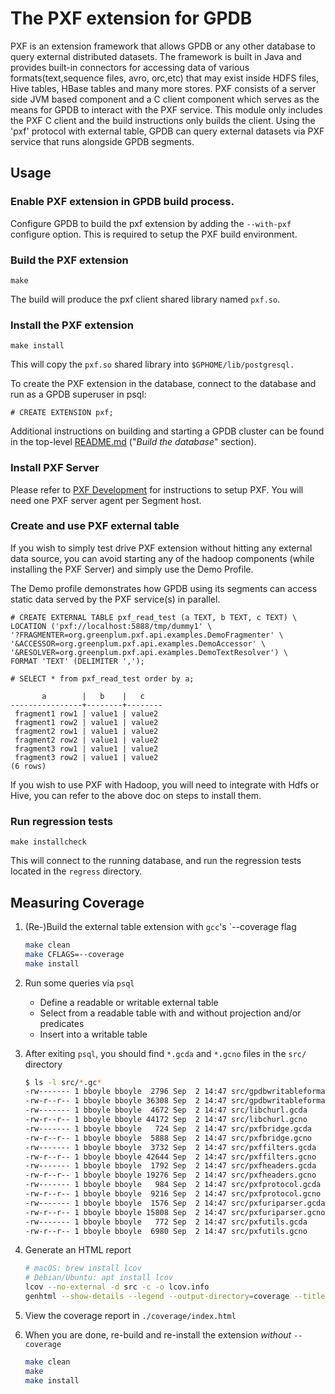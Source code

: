 # The PXF extension for GPDB

PXF is an extension framework that allows GPDB or any other database to query external distributed datasets. The framework is built in Java and provides built-in connectors for accessing data of various formats(text,sequence files, avro, orc,etc) that may exist inside HDFS files, Hive tables, HBase tables and many more stores.
PXF consists of a server side JVM based component and a C client component which serves as the means for GPDB to interact with the PXF service.
This module only includes the PXF C client and the build instructions only builds the client.
Using the 'pxf' protocol with external table, GPDB can query external datasets via PXF service that runs alongside GPDB segments.

## Usage

### Enable PXF extension in GPDB build process.

Configure GPDB to build the pxf extension by adding the `--with-pxf`
configure option. This is required to setup the PXF build environment.

### Build the PXF extension

```
make
```

The build will produce the pxf client shared library named `pxf.so`.
 
### Install the PXF extension
```
make install
```
 
This will copy the `pxf.so` shared library into `$GPHOME/lib/postgresql.`


To create the PXF extension in the database, connect to the database and run as a GPDB superuser in psql:
```
# CREATE EXTENSION pxf;
```

Additional instructions on building and starting a GPDB cluster can be
found in the top-level [README.md](../../../README.md) ("_Build the
database_" section).


### Install PXF Server
Please refer to [PXF Development](https://github.com/greenplum-db/pxf/blob/main/README.md) for instructions to setup PXF.
You will need one PXF server agent per Segment host.

### Create and use PXF external table
If you wish to simply test drive PXF extension without hitting any external data source, you can avoid starting any of the hadoop components (while installing the PXF Server) and simply use the Demo Profile.

The Demo profile demonstrates how GPDB using its segments can access static data served by the PXF service(s) in parallel.
```
# CREATE EXTERNAL TABLE pxf_read_test (a TEXT, b TEXT, c TEXT) \
LOCATION ('pxf://localhost:5888/tmp/dummy1' \
'?FRAGMENTER=org.greenplum.pxf.api.examples.DemoFragmenter' \
'&ACCESSOR=org.greenplum.pxf.api.examples.DemoAccessor' \
'&RESOLVER=org.greenplum.pxf.api.examples.DemoTextResolver') \
FORMAT 'TEXT' (DELIMITER ',');
```


```
# SELECT * from pxf_read_test order by a;

       a        |   b    |   c
----------------+--------+--------
 fragment1 row1 | value1 | value2
 fragment1 row2 | value1 | value2
 fragment2 row1 | value1 | value2
 fragment2 row2 | value1 | value2
 fragment3 row1 | value1 | value2
 fragment3 row2 | value1 | value2
(6 rows)
```


If you wish to use PXF with Hadoop, you will need to integrate with Hdfs or Hive, you can refer to the above doc on steps to install them.



### Run regression tests

```
make installcheck
```

This will connect to the running database, and run the regression
tests located in the `regress` directory.

## Measuring Coverage

1. (Re-)Build the external table extension with `gcc`'s `--coverage flag

    ```bash
    make clean
    make CFLAGS=--coverage
    make install
    ```

2. Run some queries via `psql`
    - Define a readable or writable external table
    - Select from a readable table with and without projection and/or predicates
    - Insert into a writable table

3. After exiting `psql`, you should find `*.gcda` and `*.gcno` files in the `src/` directory

    ```bash
    $ ls -l src/*.gc*
    -rw------- 1 bboyle bboyle  2796 Sep  2 14:47 src/gpdbwritableformatter.gcda
    -rw-r--r-- 1 bboyle bboyle 36308 Sep  2 14:47 src/gpdbwritableformatter.gcno
    -rw------- 1 bboyle bboyle  4672 Sep  2 14:47 src/libchurl.gcda
    -rw-r--r-- 1 bboyle bboyle 44172 Sep  2 14:47 src/libchurl.gcno
    -rw------- 1 bboyle bboyle   724 Sep  2 14:47 src/pxfbridge.gcda
    -rw-r--r-- 1 bboyle bboyle  5888 Sep  2 14:47 src/pxfbridge.gcno
    -rw------- 1 bboyle bboyle  3732 Sep  2 14:47 src/pxffilters.gcda
    -rw-r--r-- 1 bboyle bboyle 42644 Sep  2 14:47 src/pxffilters.gcno
    -rw------- 1 bboyle bboyle  1792 Sep  2 14:47 src/pxfheaders.gcda
    -rw-r--r-- 1 bboyle bboyle 19276 Sep  2 14:47 src/pxfheaders.gcno
    -rw------- 1 bboyle bboyle   984 Sep  2 14:47 src/pxfprotocol.gcda
    -rw-r--r-- 1 bboyle bboyle  9216 Sep  2 14:47 src/pxfprotocol.gcno
    -rw------- 1 bboyle bboyle  1576 Sep  2 14:47 src/pxfuriparser.gcda
    -rw-r--r-- 1 bboyle bboyle 15808 Sep  2 14:47 src/pxfuriparser.gcno
    -rw------- 1 bboyle bboyle   772 Sep  2 14:47 src/pxfutils.gcda
    -rw-r--r-- 1 bboyle bboyle  6980 Sep  2 14:47 src/pxfutils.gcno
    ```

4. Generate an HTML report

    ```bash
    # macOS: brew install lcov
    # Debian/Ubuntu: apt install lcov
    lcov --no-external -d src -c -o lcov.info
    genhtml --show-details --legend --output-directory=coverage --title=PXF --num-spaces=4 --prefix=src lcov.info
    ```

5. View the coverage report in `./coverage/index.html`

6. When you are done, re-build and re-install the extension _without_ `--coverage`

    ```bash
    make clean
    make
    make install
    ```
